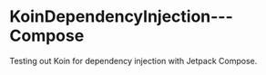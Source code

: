 # KoinDependencyInjection---Compose
Testing out Koin for dependency injection with Jetpack Compose.
